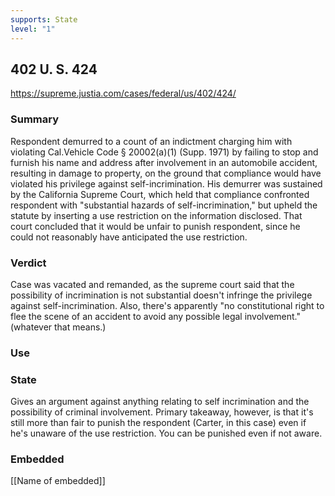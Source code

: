 ```yaml
---
supports: State
level: "1"
---
```

## 402 U. S. 424

https://supreme.justia.com/cases/federal/us/402/424/

### Summary
Respondent demurred to a count of an indictment charging him with violating Cal.Vehicle Code § 20002(a)(1) (Supp. 1971) by failing to stop and furnish his name and address after involvement in an automobile accident, resulting in damage to property, on the ground that compliance would have violated his privilege against self-incrimination. His demurrer was sustained by the California Supreme Court, which held that compliance confronted respondent with "substantial hazards of self-incrimination," but upheld the statute by inserting a use restriction on the information disclosed. That court concluded that it would be unfair to punish respondent, since he could not reasonably have anticipated the use restriction.
### Verdict
Case was vacated and remanded, as the supreme court said that the possibility of incrimination is not substantial doesn't infringe the privilege against self-incrimination. Also, there's apparently "no constitutional right to flee the scene of an accident to avoid any possible legal involvement." (whatever that means.)

### Use

### State
Gives an argument against anything relating to self incrimination and the possibility of criminal involvement. Primary takeaway, however, is that it's still more than fair to punish the respondent (Carter, in this case) even if he's unaware of the use restriction. You can be punished even if not aware.

### Embedded

[[Name of embedded]]